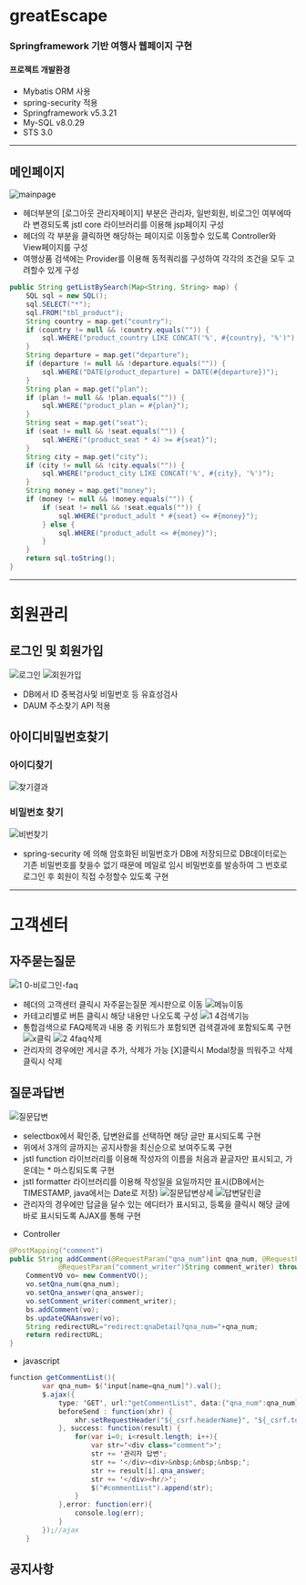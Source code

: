 # greatEscape
### Springframework 기반 여행사 웹페이지 구현
#### 프로젝트 개발환경
+ Mybatis ORM 사용
+ spring-security 적용
+ Springframework v5.3.21
+ My-SQL v8.0.29
+ STS 3.0 
****

## 메인페이지
![mainpage](https://user-images.githubusercontent.com/107594290/189569907-562287e8-b8be-4efc-b32d-7726eb0d78c2.png)
- 헤더부분의 [로그아웃 관리자페이지] 부분은 관리자, 일반회원, 비로그인 여부에따라 변경되도록 jstl core 라이브러리를 이용해 jsp페이지 구성
- 헤더의 각 부분을 클릭하면 해당하는 페이지로 이동할수 있도록 Controller와 View페이지를 구성
- 여행상품 검색에는 Provider를 이용해 동적쿼리를 구성하여 각각의 조건을 모두 고려할수 있게 구성
```java
public String getListBySearch(Map<String, String> map) {
	SQL sql = new SQL();
	sql.SELECT("*");
	sql.FROM("tbl_product");
	String country = map.get("country");
	if (country != null && !country.equals("")) {
		sql.WHERE("product_country LIKE CONCAT('%', #{country}, '%')");
	}
	String departure = map.get("departure");
	if (departure != null && !departure.equals("")) {
		sql.WHERE("DATE(product_departure) = DATE(#{departure})");
	}
	String plan = map.get("plan");
	if (plan != null && !plan.equals("")) {
		sql.WHERE("product_plan = #{plan}");
	}
	String seat = map.get("seat");
	if (seat != null && !seat.equals("")) {
		sql.WHERE("(product_seat * 4) >= #{seat}");
	}
	String city = map.get("city");
	if (city != null && !city.equals("")) {
		sql.WHERE("product_city LIKE CONCAT('%', #{city}, '%')");
	}
	String money = map.get("money");
	if (money != null && !money.equals("")) {
		if (seat != null && !seat.equals("")) {
			sql.WHERE("product_adult * #{seat} <= #{money}");
		} else {
			sql.WHERE("product_adult <= #{money}");
		}
	}
	return sql.toString();
}
```
*****
# 회원관리
## 로그인 및 회원가입
![로그인](https://user-images.githubusercontent.com/107594290/189579119-58b77d76-02b6-456e-97d9-ad91147d0a06.png)
![회원가입](https://user-images.githubusercontent.com/107594290/189579142-4abcb861-8ddf-430c-bfcb-1147e8a84e41.png)
- DB에서 ID 중복검사및 비밀번호 등 유효성검사
- DAUM 주소찾기 API 적용
## 아이디비밀번호찾기 
### 아이디찾기
![찾기결과](https://user-images.githubusercontent.com/107594290/189580154-d183ae1c-28ac-4389-b809-efa98e74bfdf.png)
### 비밀번호 찾기
![비번찾기](https://user-images.githubusercontent.com/107594290/189579300-4fe5e649-2503-4b76-b9ae-5b5410e09820.png)
- spring-security 에 의해 암호화된 비밀번호가 DB에 저장되므로 DB데이터로는 기존 비밀번호를 찾을수 없기 때문에 메일로 임시 비밀번호를 발송하여 그 번호로 로그인 후 회원이 직접 수정할수 있도록 구현 
*****
# 고객센터
## 자주묻는질문
![1 0-비로그인-faq](https://user-images.githubusercontent.com/107594290/189573281-df773a05-8eea-4102-8e82-ca63f56a5adf.png)
- 헤더의 고객센터 클릭시 자주묻는질문 게시판으로 이동
![메뉴이동](https://user-images.githubusercontent.com/107594290/189573647-3a3bed83-63fa-4a08-9aae-3851e5326d10.png)
- 카테고리별로 버튼 클릭시 해당 내용만 나오도록 구성
![1 4검색기능](https://user-images.githubusercontent.com/107594290/189574087-6f065915-d0ec-422d-a3f8-04e7b6adb26e.png)
- 통합검색으로 FAQ제목과 내용 중 키워드가 포함되면 검색결과에 포함되도록 구현
![x클릭](https://user-images.githubusercontent.com/107594290/189574531-f8deca15-cddc-4e1a-8e07-bfb035d668ad.png)
![2 4faq삭제](https://user-images.githubusercontent.com/107594290/189574168-69151f75-10be-4f10-9f36-9986725670b4.png)
- 관리자의 경우에만 게시글 추가, 삭제가 가능 [X]클릭시 Modal창을 띄워주고 삭제 클릭시 삭제
## 질문과답변
![질문답변](https://user-images.githubusercontent.com/107594290/189583251-d1413b36-5f6a-41ad-9f19-ccd59594b351.png)
- selectbox에서 확인중, 답변완료를 선택하면 해당 글만 표시되도록 구현
- 위에서 3개의 글까지는 공지사항을 최신순으로 보여주도록 구현
- jstl function 라이브러리를 이용해 작성자의 이름을 처음과 끝글자만 표시되고, 가운데는 * 마스킹되도록 구현 
- jstl formatter 라이브러리를 이용해 작성일을 요일까지만 표시(DB에서는 TIMESTAMP, java에서는 Date로 저장)
![질문답변상세](https://user-images.githubusercontent.com/107594290/189584053-9666e33c-6ab8-4982-be55-427d0c30be97.png)
![답변달린글](https://user-images.githubusercontent.com/107594290/189584368-099a800c-b593-4c09-b2aa-bcf08c1ad477.png)
- 관리자의 경우에만 답글을 달수 있는 에디터가 표시되고, 등록을 클릭시 해당 글에 바로 표시되도록 AJAX를 통해 구현
+ Controller
```java
@PostMapping("comment")
public String addComment(@RequestParam("qna_num")int qna_num, @RequestParam("qna_answer")String qna_answer,
			@RequestParam("comment_writer")String comment_writer) throws Exception{
	CommentVO vo= new CommentVO();
	vo.setQna_num(qna_num);
	vo.setQna_answer(qna_answer);
	vo.setComment_writer(comment_writer);
	bs.addComment(vo);
	bs.updateQNAanswer(vo);
	String redirectURL="redirect:qnaDetail?qna_num="+qna_num;
	return redirectURL;
}
```
+ javascript
```java
function getCommentList(){
		var qna_num= $('input[name=qna_num]').val();
		$.ajax({
			type: 'GET', url:"getCommentList", data:{"qna_num":qna_num},
			beforeSend : function(xhr) { 
				xhr.setRequestHeader("${_csrf.headerName}", "${_csrf.token}");
			}, success: function(result) {
				for(var i=0; i<result.length; i++){
					var str='<div class="comment">';
					str += '관리자 답변';
					str += '</div><div>&nbsp;&nbsp;&nbsp;';
					str += result[i].qna_answer;
					str += '</div><hr/>';
					$("#commentList").append(str);
				}
			},error: function(err){
				console.log(err);
			} 
		});//ajax			
	}
```
## 공지사항
